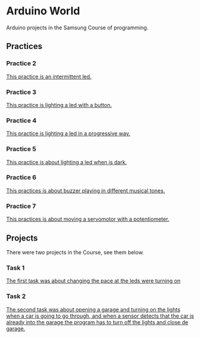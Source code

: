 # Arduino World
Arduino projects in the Samsung Course of programming.

## Practices

### Practice 2
[This practice is an intermittent led.](./Practice2/)

### Practice 3
[This practice is lighting a led with a button.](./Practice3/)

### Practice 4
[This practice is lighting a led in a progressive way.](./Practice4/)

### Practice 5
[This practice is about lighting a led when is dark.](./Practice5/)

### Practice 6
[This practices is about buzzer playing in different musical tones.](./Practice6/)

### Practice 7
[This practices is about moving a servomotor with a potentiometer.](./Practice7/)

## Projects
There were two projects in the Course, see them below.

### Task 1
[The first task was about changing the pace at the leds were turning on](./Task1/)

### Task 2
[The second task was about opening a garage and turning on the lights when a car is going to go through, and when a sensor detects that the car is already into the garage the program has to turn off the lights and close de garage.](./Garage/)